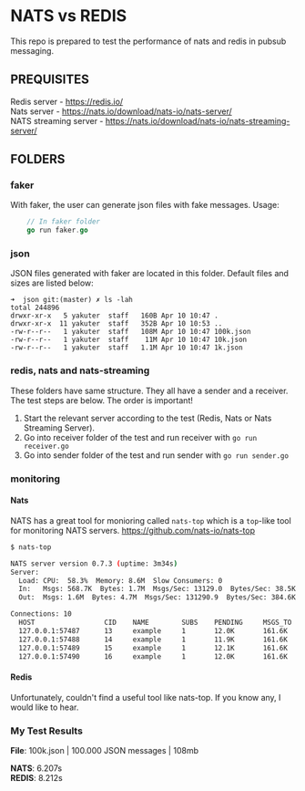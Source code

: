 # NATS vs REDIS
This repo is prepared to test the performance of nats and redis in pubsub messaging.

## PREQUISITES
Redis server - https://redis.io/  
Nats server - https://nats.io/download/nats-io/nats-server/  
NATS streaming server - https://nats.io/download/nats-io/nats-streaming-server/


## FOLDERS
### faker
With faker, the user can generate json files with fake messages. Usage:
```go
    // In faker folder
    go run faker.go
```
### json
JSON files generated with faker are located in this folder. Default files and sizes are listed below:
```shell
➜  json git:(master) ✗ ls -lah
total 244896
drwxr-xr-x   5 yakuter  staff   160B Apr 10 10:47 .
drwxr-xr-x  11 yakuter  staff   352B Apr 10 10:53 ..
-rw-r--r--   1 yakuter  staff   108M Apr 10 10:47 100k.json
-rw-r--r--   1 yakuter  staff    11M Apr 10 10:47 10k.json
-rw-r--r--   1 yakuter  staff   1.1M Apr 10 10:47 1k.json
```
### redis, nats and nats-streaming
These folders have same structure. They all have a sender and a receiver. The test steps are below. The order is important!

1. Start the relevant server according to the test (Redis, Nats or Nats Streaming Server).
2. Go into receiver folder of the test and run receiver with `go run receiver.go`
3. Go into sender folder of the test and run sender with `go run sender.go`

### monitoring
#### Nats
NATS has a great tool for monioring called `nats-top` which is a `top`-like tool for monitoring NATS servers.
https://github.com/nats-io/nats-top

```sh
$ nats-top

NATS server version 0.7.3 (uptime: 3m34s)
Server:
  Load: CPU:  58.3%  Memory: 8.6M  Slow Consumers: 0
  In:   Msgs: 568.7K  Bytes: 1.7M  Msgs/Sec: 13129.0  Bytes/Sec: 38.5K
  Out:  Msgs: 1.6M  Bytes: 4.7M  Msgs/Sec: 131290.9  Bytes/Sec: 384.6K    

Connections: 10
  HOST                 CID    NAME        SUBS    PENDING     MSGS_TO   MSGS_FROM   BYTES_TO    BYTES_FROM  LANG     VERSION  UPTIME   LAST ACTIVITY
  127.0.0.1:57487      13     example     1       12.0K       161.6K    0           484.7K      0           go       1.1.7    17s      2016-02-09 00:13:24.753062715 -0800 PST
  127.0.0.1:57488      14     example     1       11.9K       161.6K    0           484.7K      0           go       1.1.7    17s      2016-02-09 00:13:24.753040168 -0800 PST
  127.0.0.1:57489      15     example     1       12.1K       161.6K    0           484.7K      0           go       1.1.7    17s      2016-02-09 00:13:24.753069442 -0800 PST
  127.0.0.1:57490      16     example     1       12.0K       161.6K    0           484.7K      0           go       1.1.7    17s      2016-02-09 00:13:24.753057413 -0800 PST
```

#### Redis
Unfortunately, couldn't find a useful tool like nats-top. If you know any, I would like to hear.

### My Test Results

**File**: 100k.json | 100.000 JSON messages | 108mb

**NATS**:   6.207s  
**REDIS**:  8.212s
